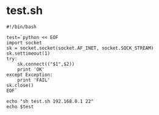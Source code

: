 test.sh
====

    #!/bin/bash
    
    test=`python << EOF
    import socket
    sk = socket.socket(socket.AF_INET, socket.SOCK_STREAM)
    sk.settimeout(1)
    try:
        sk.connect(("$1",$2))
        print 'OK'
    except Exception:
        print 'FAIL'
    sk.close()
    EOF`
    
    echo "sh test.sh 192.168.0.1 22"
    echo $test
